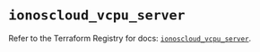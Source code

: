 # `ionoscloud_vcpu_server`

Refer to the Terraform Registry for docs: [`ionoscloud_vcpu_server`](https://registry.terraform.io/providers/ionos-cloud/ionoscloud/6.4.14/docs/resources/vcpu_server).
